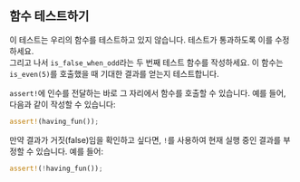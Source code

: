 ## 함수 테스트하기

이 테스트는 우리의 함수를 테스트하고 있지 않습니다. 테스트가 통과하도록 이를 수정하세요.  
그리고 나서 `is_false_when_odd`라는 두 번째 테스트 함수를 작성하세요. 이 함수는 `is_even(5)`를 호출했을 때 기대한 결과를 얻는지 테스트합니다.

<div class="hint">
  <code>assert!</code>에 인수를 전달하는 바로 그 자리에서 함수를 호출할 수 있습니다. 예를 들어, 다음과 같이 작성할 수 있습니다:

```rust
assert!(having_fun());
```

  만약 결과가 거짓(false)임을 확인하고 싶다면, `!`를 사용하여 현재 실행 중인 결과를 부정할 수 있습니다. 예를 들어:

```rust
assert!(!having_fun());
```
</div>